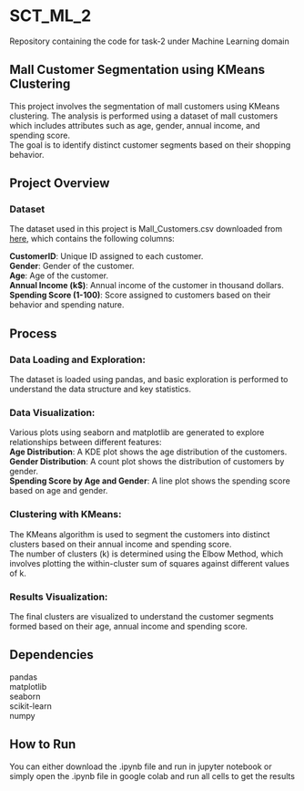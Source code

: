 # SCT_ML_2
Repository containing the code for task-2 under Machine Learning domain 
## Mall Customer Segmentation using KMeans Clustering
This project involves the segmentation of mall customers using KMeans clustering. The analysis is performed using a dataset of mall customers which includes attributes such as age, gender, annual income, and spending score.<br> The goal is to identify distinct customer segments based on their shopping behavior.

## Project Overview
### Dataset
The dataset used in this project is Mall_Customers.csv downloaded from [here](https://www.kaggle.com/datasets/vjchoudhary7/customer-segmentation-tutorial-in-python/data), which contains the following columns:

**CustomerID**: Unique ID assigned to each customer.<br>
**Gender**: Gender of the customer.<br>
**Age**: Age of the customer.<br>
**Annual Income (k$)**: Annual income of the customer in thousand dollars.<br>
**Spending Score (1-100)**: Score assigned to customers based on their behavior and spending nature.<br>
## Process
### Data Loading and Exploration:
The dataset is loaded using pandas, and basic exploration is performed to understand the data structure and key statistics.
### Data Visualization:
Various plots using seaborn and matplotlib are generated to explore relationships between different features:<br>
**Age Distribution**: A KDE plot shows the age distribution of the customers.<br>
**Gender Distribution**: A count plot shows the distribution of customers by gender.<br>
**Spending Score by Age and Gender**: A line plot shows the spending score based on age and gender.<br>
### Clustering with KMeans:
The KMeans algorithm is used to segment the customers into distinct clusters based on their annual income and spending score.<br>
The number of clusters (k) is determined using the Elbow Method, which involves plotting the within-cluster sum of squares against different values of k.
### Results Visualization:
The final clusters are visualized to understand the customer segments formed based on their age, annual income and spending score.
## Dependencies
pandas<br>
matplotlib<br>
seaborn<br>
scikit-learn<br>
numpy<br>
## How to Run
You can either download the .ipynb file and run in jupyter notebook or simply open the .ipynb file in google colab and run all cells to get the results
